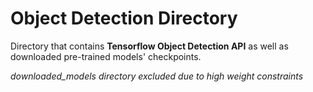 # Object Detection Directory

Directory that contains **Tensorflow Object Detection API** as well as downloaded pre-trained models' checkpoints.

*downloaded_models directory excluded due to high weight constraints*
